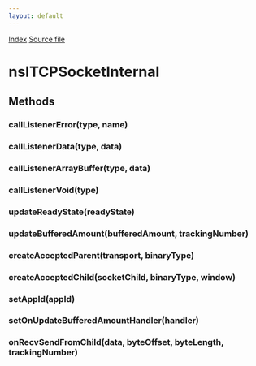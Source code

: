 ```yaml
---
layout: default
---
```

<div id='links'><a href="../index.html">Index</a>
<a href="http://dxr.mozilla.org/mozilla-central/source/dom/network/interfaces/nsIDOMTCPSocket.idl">Source file</a>
</div>

# nsITCPSocketInternal #

## Methods ##

### callListenerError(type, name) ###

### callListenerData(type, data) ###

### callListenerArrayBuffer(type, data) ###

### callListenerVoid(type) ###

### updateReadyState(readyState) ###

### updateBufferedAmount(bufferedAmount, trackingNumber) ###

### createAcceptedParent(transport, binaryType) ###

### createAcceptedChild(socketChild, binaryType, window) ###

### setAppId(appId) ###

### setOnUpdateBufferedAmountHandler(handler) ###

### onRecvSendFromChild(data, byteOffset, byteLength, trackingNumber) ###
